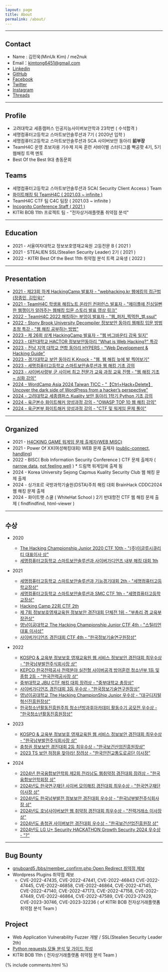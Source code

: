 ```yaml
---
layout: page
title: About
permalink: /about/
---
```


* * *

## Contact

  * Name : 김민욱(MinUk Kim) / me2nuk
  * Email：kimtong6451@gmail.com
  * [Linkedin](https://www.linkedin.com/in/minuk-kim-b570a91ba/)
  * [GitHub](https://github.com/me2nuk)
  * [Facebook](https://www.facebook.com/me2nuk)
  * [Twitter](https://twitter.com/@me2nuk)
  * [Instagram](https://instagram.com/kimtong6451)
  * [Threads](https://threads.net/@kimtong6451)

* * *

## Profile

 * 고려대학교 세종캠퍼스 인공지능사이버보안학과 23학번 ( 수석합격 )
 * 세명컴퓨터고등학교 스마트보안솔루션과 7기 ( 2020년 입학 )
 * 세명컴퓨터고등학교 스마트보안솔루션과 SCA 사이버보안 동아리 **前부장**
 * TeamH4C 운영 초보자용 기수제 지옥 훈련 서바이벌 스터디그룹 빡공팟 4기, 5기 웹해킹 트랙 멘토
 * Best Of the Best 9대 총동문회

## Teams

 * 세명컴퓨터고등학교 스마트보안솔루션과 SCA( Security Client Access ) Team
 * [화이트해킹 팀 TeamH4C ( 2021.03 ~ infinite )](https://teamh4c.com)
 * TeamH4C CTF 팀 C4C 팀장 ( 2021.03 ~ infinite )
 * [Incognito Conference Staff ( 2021 )](https://incognito.kr/)
 * KITRI BOB 11th 프로젝트 팀 - "전자상거래플랫폼 취약점 분석"

---

## Education

 * 2021 - 서울여자대학교 정보보호영재교육원 고등전문 B ( 2021 )
 * 2021 - STEALIEN SSL(Stealien Security Leader) 2기 ( 2021 )
 * 2022 - KITRI Best Of the Best 11th 취약점 분석 트랙 교육생 ( 2022 )

---

## Presentation

 * [2021 - 제23회 하계 HackingCamp 발표자 - "webhacking.kr 웹에킹의 접근법(장종민, 김민욱)"](http://hackingcamp.org/)
 * [2021 - TeamH4C 학생용 해킹노트 온라인 컨퍼런스 발표자 - "메이플에 진심일뻔한 웹쟁이가 알려주는 웹해킹 입문 스토리 발표 영상 링크"](https://youtu.be/FXrE4cI_oW8)
 * [2022 - TeamH4C 2022 해킹하는 부엉이 발표자 - "웹_퍼저_찍먹한_썰.ssul"](https://www.youtube.com/watch?v=RgidYMxFfkw)
 * [2022 - Stony Brook University Decompiler 정보보안 동아리 웹해킹 입문 방법 초청 특강 - "웹 해킹 공부하는 방법"]()
 * [2023 - 제 26회 상계 HackingCamp 발표자 - "웹 버그바운티 감옥 일지"](https://www.facebook.com/h4ckingc4mp/posts/613701180565092)
 * [2023 - 대전대학교 HACTOR 정보보안동아리 "What is Web Hacking?" 특강]()
 * [2023 - 전남 지역 대학교 연합 동아리 HYPERS - "Web Development & Hacking Guide"]()
 * [2023 - 경기대학교 보안 동아리 K.Knock - "웹, 웹 해킹 늪에 발 찍어보기"]()
 * [2023 - 세명컴퓨터고등학교 스마트보안솔루션과 웹 해킹 기초 강의]()
 * [2023 - 사이버사령부 군 사이버 최고 전문가 교육 과정 교육 진행 - "웹 해킹 기초 ~ 심화 강의"]()
 * [2024 - WordCamp Asia 2024,Taiwan TICC - "【Ctrl+Hack+Delete】 Uncover the dark side of WordPress from a hacker’s perspective"](https://asia.wordcamp.org/2024/speaker/minuk-kim/)
 * [2024 - 고려대학교 세종캠퍼스 Kuality 보안 동아리 1학기 Python 기초 강의]()
 * [2024 - 육군본수 화이트해커 양성과정 강의 - "OWASP TOP 10 웹 해킴 강의"]()
 * [2024 - 육군본부 화이트해커 양성과정 강의 - "CTF 및 워게임 문제 풀이"]()


---

## Organized

  * 2021 - [H4CKING GAME 워게임 문제 출제자(WEB,MISC)](https://h4ckingga.me/challenges)
  * 2021 - Power Of XX(여성해킹대회) WEB 문제 출제자 ([public-connect](/files/pox/public-connect.png), [handling](/files/pox/handling.png))
  * 2022 - BISC( Bob Information Security Conference ) CTF 문제 출제자 ( [narrow data](https://dreamhack.io/wargame/challenges/640), [not feeling well](https://dreamhack.io/wargame/challenges/653) ) * 드림핵 워게임에 출제 됨
  * 2024 - Korea University Sejong Capmus Kuality Security Club 웹 해킹 문제 출제
  * 2024 - 싱가포르 국방과학기술원(DSTA)주최 해킹 대회 BrainHack CDDC2024 웹 해킹 문제 출제
  * 2024 - 화이트햇 스쿨 ( WhiteHat School ) 2기 반대항전 CTF 웹 해킹 문제 출제 ( findfindfind, html-viewer )

---

## 수상

  + 2020

    + [The Hacking Championship Junior 2020 CTF 10th - "(주)이글루시큐리티 대표이사 상"](http://www.kukinews.com/newsView/kuk202011260227)
    + [세명컴퓨터고등학교 스마트보안솔루션과 사이버가디언즈 내부 해킹 대회 1th]()

  + 2021

    + [세명컴퓨터고등학교 스마트보안솔루션과 기능경기대회 2th - "세명컴퓨터고등학교장상"]()
    + [세명컴퓨터고등학교 스마트보안솔루션과 SMC CTF 1th - "세명컴퓨터고등학교장상"]()
    + [Hacking Camp 22회 CTF 2th](/files/HackingCamp/CTF-2th.png)
    + [제 7회 정보보호영재교육원 정보보안 경진대회 단체전 1위 - "부총리 겸 교육부 장관상" ]()
    + [영남이공대학교 The Hacking Championship Junior CTF 4th - "스틸리언 대표 이사상"](http://news.unn.net/news/articleView.html?idxno=517151)
    + [사이버가디언즈 경진대회 CTF 4th - "한국정보기술연구원장상"](https://www.facebook.com/dreamhack.io/photos/a.124467269979127/127564286336092)

  + 2022
  
    + [KOSPO & 교육부 정보보호 영재교육원 웹 서비스 정보보안 경진대회 최우수상 - "한국남부발전주식회사장 상"](https://www.kospo.co.kr/sites/kospo/popup/web_service_pop5.html)
    + [KEPCO 한국전력공사 전력분야 실전형 사이버공격 방어훈련 청소년부 1등 및 종합 2등 - "한국전력공사장 상"](https://biz.newdaily.co.kr/site/data/html/2022/10/25/2022102500219.html)
    + [중부대학교 JBU CTF 해킹 대회 장려상 - "중부대학교 총장상"]()
    + [사이버가디언즈 경진대회 3등 우수상 - "한국정보기술연구원장상"](https://www.dailysecu.com/news/articleView.html?idxno=135418)
    + [영남이공대학교 The Hacking ChampionShip Junior 우수상 - "대구디지털혁신진흥원장상"](https://www.boannews.com/media/view.asp?idx=111519)
    + [한국청소년활동진흥원주최 청소년방과후아카데미 활동수기 공모전 우수상 - "한국청소년활동진흥원장상"](http://www.ggpyeonghwa.com/news/articleView.html?idxno=174846)

  + 2023

    + [KOSPO & 교육부 정보보호 영재교육원 웹 서비스 정보보안 경진대회 최우수상 - "한국남부발전주식회사장 상"]()
    + [충청권 정보보안 경진대회 2등 최우수상 - "한국보건산업진흥원장상"]()
    + [2023 TS 보안 허점을 찾아라! 장려상 - "한국안전교통도로공단 이사장"]()

  + 2024

    + [2024년 한국융합보안학회 제2회 전라남도 웹취약점 경진대회 장려상 - "한국융합보안학회장 상"]()
    + [2024년도 한국연구재단 사이버 모의해킹 경진대회 최우수상 - "한국연구재단 이사장 상"]()
    + [2024년도 한국남부발전 정보보안 경진대회 우수상 - "한국남부발전주식회사장 상"]()
    + [2024년도 호남사이버보안 웹 취약점 경진대회 최우수상 - "전력거래소 이사장 상"]()
    + [2024년도 충청권 사이버보안 경진대회 우수상 - "한국보건산업진흥원장 상"]()
    + [2024년도 LG U+ Security HACKATHON Growth Security 2024 우수상 - "?"]()

* * *

## Bug Bounty

  + [gnuboard5 /bbs/member_confirm.php Open Redirect 취약점 제보](https://github.com/gnuboard/gnuboard5/issues/126)
  + Wordpress Plugins 취약점 제보
    + CVE-2022-47435, CVE-2022-47441, CVE-2022-46843 CVE-2022-47445, CVE-2022-46858, CVE-2022-46864, CVE-2022-47145, CVE-2022-47140, CVE-2022-47173, CVE-2022-47158, CVE-2022-47449, CVE-2022-46864, CVE-2022-47589, CVE-2023-27429, CVE-2023-30746, CVE-2023-32236 ( of KITRI BOB 전자상거래플랫폼 취약점 분석 Team )

## Project

  + Web Application Vulnerability Fuzzer 개발 / SSL(Stealien Security Leader 2th)
  + [Python requests 모듈 분석 및 가이드 작성](https://me2nuk.com/Python-requests-module-example/)
  + KITRI BOB 11th ( 전자상거래플랫폼 취약점 분석 Team )

{% include comments.html %}
